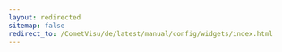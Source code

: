 ```yaml
---
layout: redirected
sitemap: false
redirect_to: /CometVisu/de/latest/manual/config/widgets/index.html
---
```


